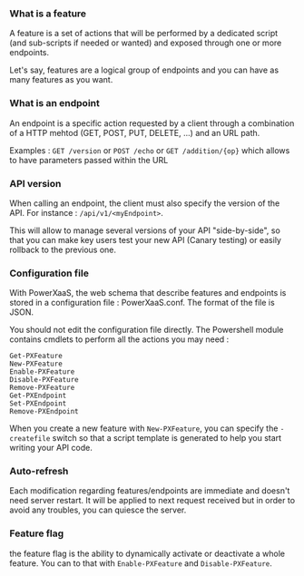 
### What is a feature

A feature is a set of actions that will be performed by a dedicated script (and sub-scripts if needed or wanted) and exposed through one or more endpoints.

Let's say, features are a logical group of endpoints and you can have as many features as you want.


### What is an endpoint

An endpoint is a specific action requested by a client through a combination of a HTTP mehtod (GET, POST, PUT, DELETE, ...) and an URL path.

Examples :  `GET /version` or `POST /echo` or `GET /addition/{op}` which allows to have parameters passed within the URL


### API version

When calling an endpoint, the client must also specify the version of the API. For instance : `/api/v1/<myEndpoint>`.

This will allow to manage several versions of your API "side-by-side", so that you can make key users test your new API (Canary testing) or easily rollback to the previous one.


### Configuration file

With PowerXaaS, the web schema that describe features and endpoints is stored in a configuration file : PowerXaaS.conf. The format of the file is JSON. 

You should not edit the configuration file directly. The Powershell module contains cmdlets to perform all the actions you may need :

    Get-PXFeature
    New-PXFeature
    Enable-PXFeature
    Disable-PXFeature
    Remove-PXFeature
    Get-PXEndpoint
    Set-PXEndpoint
    Remove-PXEndpoint

When you create a new feature with `New-PXFeature`, you can specify the `-createfile` switch so that a script template is generated to help you start writing your API code.


### Auto-refresh

Each modification regarding features/endpoints are immediate and doesn't need server restart. It will be applied to next request received but in order to avoid any troubles, you can quiesce the server. 


### Feature flag

the feature flag is the ability to dynamically activate or deactivate a whole feature. You can to that with `Enable-PXFeature` and `Disable-PXFeature`.


